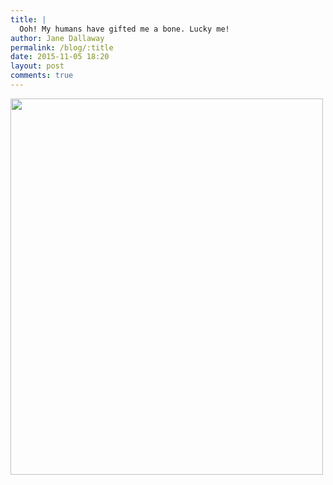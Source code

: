 ```yaml
---
title: |
  Ooh! My humans have gifted me a bone. Lucky me!
author: Jane Dallaway
permalink: /blog/:title
date: 2015-11-05 18:20
layout: post
comments: true
---
```


<div><a href="//static.skitters.dallaway.com/Ytp_FullSizeRender.jpg"><img src="//static.skitters.dallaway.com/Ytp_thumb_FullSizeRender.jpg" width="500" height="602"/></a></div>



  

      
